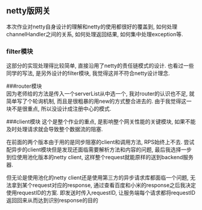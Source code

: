 ## netty版网关  
本次作业对netty自身设计的理解和netty的使用都很好的覆盖到, 如何处理channelHandler之间的关系, 如何处理返回结果, 如何集中处理exception等.  

### filter模块  
这部分的实现处理得比较简单, 直接沿用了netty的责任链模式的设计. 也看过一些同学的写法, 是另外设计的filter模块, 我觉得这并不符合netty设计理念.  

###router模块  
因为老师给的方法是传入一个serverList从中选一个, 我对router的认识也不足, 就简单写了个轮询机制, 而且是很粗暴的用new的方式整合进去的. 由于我觉得这一块不是很重点, 所以没设计成注册中心的模式.  

###client模块
这个是整个作业的重点, 是影响整个网关性能的关键模块, 如果不能及时处理请求就会导致整个数据流的阻塞. 
  
在前面的两个版本由于用的是同步阻塞的client和调用方法, RPS始终上不去. 尝试配异步的client模块但是发现还面临需要解析方法和内容的问题, 最后我选择一步到位使用池化版本的netty client, 这样整个request就能原样的送到backend服务器.   

但无论是使用池化的netty client还是使用第三方的异步请求库都面临一个问题, 无法拿到某个request对应的response, 通过查看百度和小米的response之后我决定使用requestID的方案. 即发送时传入requestID, 让服务端每个请求都将requestID返回回来从而达到识别response的目的